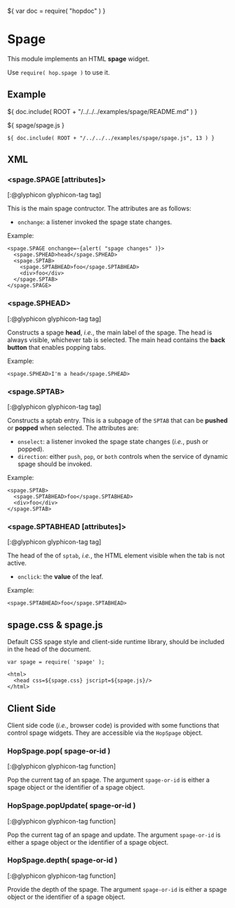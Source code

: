 ${ var doc = require( "hopdoc" ) }

Spage
=====

This module implements an HTML __spage__ widget. 

Use `require( hop.spage )` to use it.

Example
-------

${ doc.include( ROOT + "/../../../examples/spage/README.md" ) }

${ <span class="label label-info">spage/spage.js</span> }

```hopscript
${ doc.include( ROOT + "/../../../examples/spage/spage.js", 13 ) }
```

XML
---

### <spage.SPAGE [attributes]> ###
[:@glyphicon glyphicon-tag tag]

This is the main spage contructor. The attributes are as follows:

 * `onchange`: a listener invoked the spage state changes.

Example:

```hopscript
<spage.SPAGE onchange=~{alert( "spage changes" )}>
  <spage.SPHEAD>head</spage.SPHEAD>
  <spage.SPTAB>
    <spage.SPTABHEAD>foo</spage.SPTABHEAD>
    <div>foo</div>
  </spage.SPTAB>
</spage.SPAGE>
```

### <spage.SPHEAD> ###
[:@glyphicon glyphicon-tag tag]

Constructs a spage __head__, _i.e._, the main label of the spage. The head
is always visible, whichever tab is selected. The main head contains
the __back button__ that enables popping tabs.

Example:

```hopscript
<spage.SPHEAD>I'm a head</spage.SPHEAD>
```

### <spage.SPTAB> ###
[:@glyphicon glyphicon-tag tag]

Constructs a sptab entry. This is a subpage of the `SPTAB` that can be
__pushed__ or __popped__ when selected. The attributes are:

* `onselect`: a listener invoked the spage state changes (_i.e._, push
or popped).
* `direction`: either `push`, `pop`, or `both` controls when the service
of dynamic spage should be invoked.

Example:

```hopscript
<spage.SPTAB>
  <spage.SPTABHEAD>foo</spage.SPTABHEAD>
  <div>foo</div>
</spage.SPTAB>
```

### <spage.SPTABHEAD [attributes]> ###
[:@glyphicon glyphicon-tag tag]

The head of the of `sptab`, _i.e._, the HTML element visible when
the tab is not active.

 * `onclick`: the __value__ of the leaf.

Example:

```hopscript
<spage.SPTABHEAD>foo</spage.SPTABHEAD>
```

## spage.css & spage.js ##

Default CSS spage style and client-side runtime library, should be
included in the head of the document.

```hopscript
var spage = require( 'spage' );

<html>
  <head css=${spage.css} jscript=${spage.js}/>
</html>
```

Client Side
-----------

Client side code (_i.e._, browser code) is provided with some functions
that control spage widgets. They are accessible via the `HopSpage` object.

### HopSpage.pop( spage-or-id ) ###
[:@glyphicon glyphicon-tag function]

Pop the current tag of an spage. The argument `spage-or-id` is either a
spage object or the identifier of a spage object.


### HopSpage.popUpdate( spage-or-id ) ###
[:@glyphicon glyphicon-tag function]

Pop the current tag of an spage and update. The argument `spage-or-id`
is either a spage object or the identifier of a spage object.

### HopSpage.depth( spage-or-id ) ###
[:@glyphicon glyphicon-tag function]

Provide the depth of the spage. The argument `spage-or-id` is either a
spage object or the identifier of a spage object.
